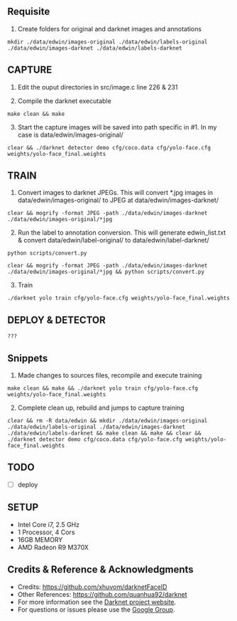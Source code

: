 ## Requisite
1. Create folders for original and darknet images and annotations
```
mkdir ./data/edwin/images-original ./data/edwin/labels-original ./data/edwin/images-darknet ./data/edwin/labels-darknet
```


## CAPTURE 
1. Edit the ouput directories in src/image.c line 226 & 231

2. Compile the darknet executable
```
make clean && make
```

3. Start the capture
images will be saved into path specific in #1. In my case is data/edwin/images-original/
```
clear && ./darknet detector demo cfg/coco.data cfg/yolo-face.cfg weights/yolo-face_final.weights
``` 


## TRAIN
1. Convert images to darknet JPEGs. This will convert *.jpg images in data/edwin/images-original/ to JPEG at data/edwin/images-darknet/
```
clear && mogrify -format JPEG -path ./data/edwin/images-darknet ./data/edwin/images-original/*jpg
```

2. Run the label to annotation conversion. This will generate edwin_list.txt & convert data/edwin/label-original/ to data/edwin/label-darknet/
```
python scripts/convert.py
```

```
clear && mogrify -format JPEG -path ./data/edwin/images-darknet ./data/edwin/images-original/*jpg && python scripts/convert.py
```

3. Train
```
./darknet yolo train cfg/yolo-face.cfg weights/yolo-face_final.weights 
```

## DEPLOY & DETECTOR
```
???
```

## Snippets
1. Made changes to sources files, recompile and execute training
```
make clean && make && ./darknet yolo train cfg/yolo-face.cfg weights/yolo-face_final.weights 
```
2. Complete clean up, rebuild and jumps to capture training
```
clear && rm -R data/edwin && mkdir ./data/edwin/images-original ./data/edwin/labels-original ./data/edwin/images-darknet ./data/edwin/labels-darknet && make clean && make && clear && ./darknet detector demo cfg/coco.data cfg/yolo-face.cfg weights/yolo-face_final.weights
```

## TODO
- [ ] deploy

## SETUP
* Intel Core i7, 2.5 GHz
* 1 Processor, 4 Cors
* 16GB MEMORY
* AMD Radeon R9 M370X

## Credits & Reference & Acknowledgments 
* Credits: https://github.com/xhuvom/darknetFaceID
* Other References: https://github.com/quanhua92/darknet
* For more information see the [Darknet project website](http://pjreddie.com/darknet).
* For questions or issues please use the [Google Group](https://groups.google.com/forum/#!forum/darknet).